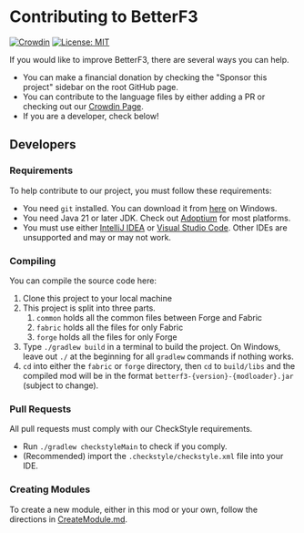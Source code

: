 # Contributing to BetterF3
[![Crowdin](https://badges.crowdin.net/betterf3/localized.svg)](https://crowdin.com/project/betterf3) [![License: MIT](https://img.shields.io/badge/License-MIT-2230f2.svg)](https://github.com/TreyRuffy/BetterF3/blob/architectury/1.20/LICENSE.txt)

If you would like to improve BetterF3, there are several ways you can help.
* You can make a financial donation by checking the "Sponsor this project" sidebar on the root GitHub page.
* You can contribute to the language files by either adding a PR or checking out our [Crowdin Page](https://crowdin.com/project/betterf3).
* If you are a developer, check below!

## Developers

### Requirements
To help contribute to our project, you must follow these requirements:
* You need `git` installed. You can download it from [here](https://gitforwindows.org/) on Windows.
* You need Java 21 or later JDK. Check out [Adoptium](https://adoptium.net/) for most platforms.
* You must use either [IntelliJ IDEA](https://www.jetbrains.com/idea/) or [Visual Studio Code](https://code.visualstudio.com/). Other IDEs are unsupported and may or may not work.

### Compiling
You can compile the source code here:
1. Clone this project to your local machine
2. This project is split into three parts.
    1. `common` holds all the common files between Forge and Fabric
    2. `fabric` holds all the files for only Fabric
    3. `forge` holds all the files for only Forge
3. Type `./gradlew build` in a terminal to build the project. On Windows, leave out `./` at the beginning for all
   `gradlew` commands if nothing works.
4. `cd` into either the `fabric` or `forge` directory, then `cd` to `build/libs` and the compiled mod will be in the
   format `betterf3-{version}-{modloader}.jar` (subject to change).

### Pull Requests
All pull requests must comply with our CheckStyle requirements.
* Run `./gradlew checkstyleMain` to check if you comply.
* (Recommended) import the `.checkstyle/checkstyle.xml` file into your IDE.

### Creating Modules
To create a new module, either in this mod or your own, follow the directions in [CreateModule.md](docs/developers/CreateModule.md).
